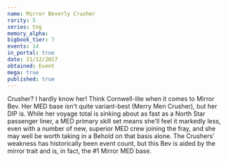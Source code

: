 ```yaml
---
name: Mirror Beverly Crusher
rarity: 5
series: tng
memory_alpha:
bigbook_tier: 7
events: 14
in_portal: true
date: 21/12/2017
obtained: Event
mega: true
published: true
---
```


Crusher? I hardly know her! Think Cornwell-lite when it comes to Mirror Bev. Her MED base isn't quite variant-best (Merry Men Crusher), but her DIP is. While her voyage total is sinking about as fast as a North Star passenger liner, a MED primary skill set means she'll feel it markedly less, even with a number of new, superior MED crew joining the fray, and she may well be worth taking in a Behold on that basis alone. The Crushers' weakness has historically been event count, but this Bev is aided by the mirror trait and is, in fact, the #1 Mirror MED base.
